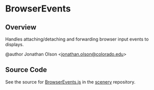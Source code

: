 # BrowserEvents

## Overview

Handles attaching/detaching and forwarding browser input events to displays.

@author Jonathan Olson &lt;jonathan.olson@colorado.edu&gt;



## Source Code

See the source for [BrowserEvents.js](https://github.com/phetsims/scenery/blob/main/js/input/BrowserEvents.js) in the [scenery](https://github.com/phetsims/scenery) repository.
